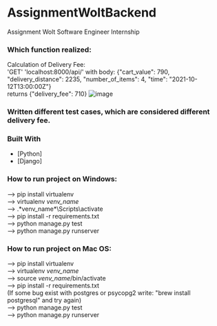# AssignmentWoltBackend
Assignment Wolt Software Engineer Internship

### Which function realized:
Calculation of Delivery Fee: <br>
'GET' 'localhost:8000/api/' with body: {"cart_value": 790, "delivery_distance": 2235, "number_of_items": 4, "time": "2021-10-12T13:00:00Z"}<br>
returns {"delivery_fee": 710}
![image](https://user-images.githubusercontent.com/78027392/215882425-e0e5a388-4b7f-4c7f-8b2a-a15d219eae16.png)


### Written different test cases, which are considered different delivery fee.

### Built With
* [Python]
* [Django]

### How to run project on Windows:
--> pip install virtualenv <br>
--> virtualenv *venv_name* <br>
--> .\*venv_name*\Scripts\activate <br>
--> pip install -r requirements.txt <br>
--> python manage.py test <br>
--> python manage.py runserver <br>

### How to run project on Mac OS:
--> pip install virtualenv <br>
--> virtualenv *venv_name* <br>
--> source *venv_name*/bin/activate <br>
--> pip install -r requirements.txt <br>
(If some bug exist with postgres or psycopg2 write: "brew install postgresql" and try again)
<br>
--> python manage.py test <br>
--> python manage.py runserver <br>

